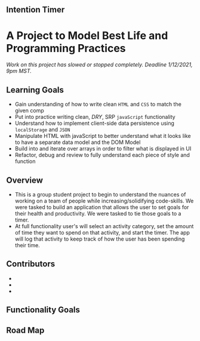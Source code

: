 ## Intention Timer

# A Project to Model Best Life and Programming Practices

  *Work on this project has slowed or stopped completely. Deadline 1/12/2021, 9pm MST.*

## Learning Goals

  * Gain understanding of how to write clean `HTML` and `CSS` to match the given comp
  * Put into practice writing clean, *DRY*, SRP `javaScript` functionality
  * Understand how to implement client-side data persistence using `localStorage` and `JSON`
  * Manipulate HTML with javaScript to better understand what it looks like to have a separate data model and the DOM Model
  * Build into and iterate over arrays in order to filter what is displayed in UI
  * Refactor, debug and review to fully understand each piece of style and function

## Overview

  *  This is a group student project to begin to understand the nuances of working on a team of people while increasing/solidifying code-skills.  We were tasked to build an application that allows the user to set goals for their health and productivity. We were tasked to tie those goals to a timer.
  * At full functionality user's will select an activity category, set the amount of time they want to spend on that activity, and start the timer.  The app will log that activity to keep track of how the user has been spending their time.

## Contributors

  *
  *
  *


## Functionality Goals

## Road Map
